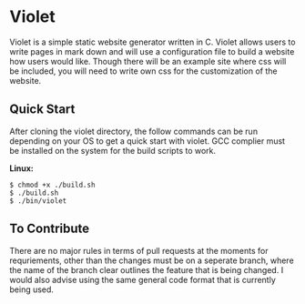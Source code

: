 # Violet

Violet is a simple static website generator written in C. Violet allows users
to write pages in mark down and will use a configuration file to build a website
how users would like. Though there will be an example site where
css will be included, you will need to write own css for the customization of the
website.

## Quick Start

After cloning the violet directory, the follow commands can be run depending on
your OS to get a quick start with violet. GCC complier must be installed on the
system for the build scripts to work.

**Linux:**
```
$ chmod +x ./build.sh
$ ./build.sh
$ ./bin/violet
```

## To Contribute

There are no major rules in terms of pull requests at the moments for requriements,
other than the changes must be on a seperate branch, where the name of the branch
clear outlines the feature that is being changed. I would also advise using the
same general code format that is currently being used.

